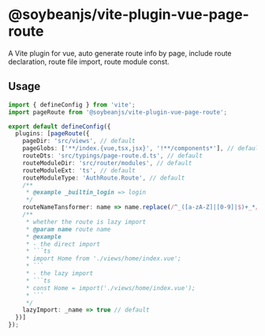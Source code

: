 # @soybeanjs/vite-plugin-vue-page-route

A Vite plugin for vue, auto generate route info by page, include route declaration, route file import, route module const.

## Usage

```ts
import { defineConfig } from 'vite';
import pageRoute from '@soybeanjs/vite-plugin-vue-page-route';

export default defineConfig({
  plugins: [pageRoute({
    pageDir: 'src/views', // default
    pageGlobs: ['**/index.{vue,tsx,jsx}', '!**/components*'], // default
    routeDts: 'src/typings/page-route.d.ts', // default
    routeModuleDir: 'src/router/modules', // default
    routeModuleExt: 'ts', // default
    routeModuleType: 'AuthRoute.Route', // default
    /**
     * @example _builtin_login => login
     */
    routeNameTansformer: name => name.replace(/^_([a-zA-Z]|[0-9]|$)+_*/, ''), // default
    /**
     * whether the route is lazy import
     * @param name route name
     * @example
     * - the direct import
     * ```ts
     * import Home from './views/home/index.vue';
     * ```
     * - the lazy import
     * ```ts
     * const Home = import('./views/home/index.vue');
     * ```
     */
    lazyImport: _name => true // default
  })]
});
```
